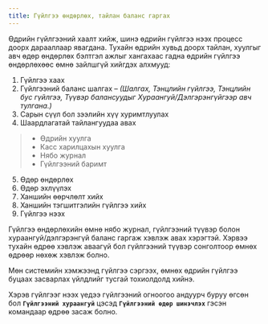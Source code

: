 ```yaml
---
title: Гүйлгээ өндөрлөх, тайлан баланс гаргах
---
```

Өдрийн гүйлгээний хаалт хийж, шинэ өдрийн гүйлгээ нээх процесс доорх дарааллаар явагдана. Тухайн өдрийн хувьд доорх тайлан, хуулгыг авч өдөр өндөрлөх бэлтгэл ажлыг хангахаас гадна өдрийн гүйлгээ өндөрлөхөөс өмнө зайлшгүй хийгдэх алхмууд:
1.	Гүйлгээ хаах
2.	Гүйлгээний баланс шалгах – _(Шалгах, Тэнцлийн гүйлгээ, Тэнцлийн бус гүйлгээ, Түүвэр балансуудыг Хураангуй/Дэлгэрэнгүйгээр авч тулгана.)_
3.	Сарын сүүл бол зээлийн хүү хуримтлуулах 
4.	Шаардлагатай тайлангуудаа авах
> - Өдрийн хуулга 
> - Касс харилцахын хуулга
> - Нябо журнал
> - Гүйлгээний баримт
5.	Өдөр өндөрлөх
6.	Өдөр эхлүүлэх
7.	Ханшийн өөрчлөлт хийх
8.	Ханшийн тэгшитгэлийн гүйлгээ хийх
9.	Гүйлгээ нээх

Гүйлгээ өндөрлөхийн өмнө нябо журнал, гүйлгээний түүвэр болон хураангуй/дэлгэрэнгүй баланс гаргаж хэвлэж авах хэрэгтэй. Хэрвээ тухайн өдрөө хэвлэж аваагүй бол гүйлгээний түүвэр сонголтоор өмнөх өдрөөр нөхөж хэвлэж болно.

Мөн системийн хэмжээнд гүйлгээ сэргээх, өмнөх өдрийн гүйлгээ буцаах засварлах үйлдлийг тусгай тохиолдолд хийнэ.

Хэрэв гүйлгээг нээх үедээ гүйлгээний огноогоо андуурч буруу өгсөн бол **`Гүйлгээний хураангуй`** цэсэд **`Гүйлгээний өдөр шинэчлэх`** гэсэн командаар өдрөө засаж болно.




 